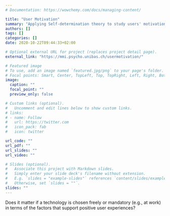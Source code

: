 ```yaml
---
# Documentation: https://wowchemy.com/docs/managing-content/

title: "User Motivation"
summary: "Applying Self-determination theory to study users' motivations"
authors: []
tags: []
categories: []
date: 2020-10-22T09:44:33+02:00

# Optional external URL for project (replaces project detail page).
external_link: "https://mmi.psycho.unibas.ch/usermotivation/"

# Featured image
# To use, add an image named `featured.jpg/png` to your page's folder.
# Focal points: Smart, Center, TopLeft, Top, TopRight, Left, Right, BottomLeft, Bottom, BottomRight.
image:
  caption: ""
  focal_point: ""
  preview_only: false

# Custom links (optional).
#   Uncomment and edit lines below to show custom links.
# links:
# - name: Follow
#   url: https://twitter.com
#   icon_pack: fab
#   icon: twitter

url_code: ""
url_pdf: ""
url_slides: ""
url_video: ""

# Slides (optional).
#   Associate this project with Markdown slides.
#   Simply enter your slide deck's filename without extension.
#   E.g. `slides = "example-slides"` references `content/slides/example-slides.md`.
#   Otherwise, set `slides = ""`.
slides: ""
---
```

Does it matter if a technology is chosen freely or mandatory (e.g., at work) in terms of the factors that support positive user experiences?